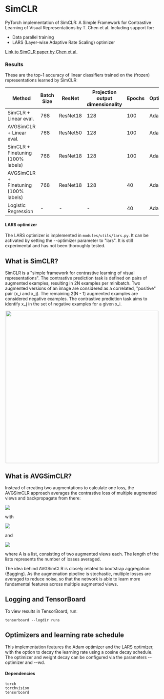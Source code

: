 # SimCLR
PyTorch implementation of SimCLR: A Simple Framework for Contrastive Learning of Visual Representations by T. Chen et al.
Including support for:
- Data parallel training
- LARS (Layer-wise Adaptive Rate Scaling) optimizer

[Link to SimCLR paper by Chen et al.](https://arxiv.org/pdf/2002.05709.pdf)

### Results
These are the top-1 accuracy of linear classifiers trained on the (frozen) representations learned by SimCLR:

| Method  | Batch Size | ResNet | Projection output dimensionality | Epochs | Optimizer | CIFAR-10 | ImageNet (128x128)
| ------------- | ------------- | ------------- | ------------- | ------------- | ------------- | ------------- | ------------- |
| SimCLR + Linear eval. | 768 | ResNet18 | 128 | 100 | Adam | 0.83 | 0.35 | 
| AVGSimCLR + Linear eval. | 768 | ResNet50 | 128 | 100 | Adam | 0.861 | 0.356 | 
| SimCLR + Finetuning (100% labels) | 768 | ResNet18 | 128 | 100 |  Adam | 0.904  | 0.438 |
| AVGSimCLR + Finetuning (100% labels) | 768 | ResNet18 | 128 | 40 | Adam | 0.915  | 0.443 |
| Logistic Regression | - | - | - | 40 | Adam | 0.358 | 0.389 |


#### LARS optimizer
The LARS optimizer is implemented in `modules/utils/lars.py`. It can be activated by setting the --optimizer parameter to "lars". It is still experimental and has not been thoroughly tested.

## What is SimCLR?
SimCLR is a "simple framework for contrastive learning of visual representations". The contrastive prediction task is defined on pairs of augmented examples, resulting in 2N examples per minibatch. Two augmented versions of an image are considered as a correlated, "positive" pair (x_i and x_j). The remaining 2(N - 1) augmented examples are considered negative examples. The contrastive prediction task aims to identify x_j in the set of negative examples for a given x_i.

<p align="center">
  <img src="https://github.com/dtheo91/simclr/blob/master/media/model.png" width="500"/>
</p>

## What is AVGSimCLR?

Instead of creating two augmentations to calculate one loss, the AVGSimCLR approach averages the contrastive loss of multiple augmented views and backpropagate from there:   


<img src="https://render.githubusercontent.com/render/math?math=loss_{A} = \frac{1}{N} \sum_{n \in A}^{} loss_{n_{1}, n_{2}}">

with

<img src="https://render.githubusercontent.com/render/math?math=A = {[(aug{1}, aug{2}), (aug{3}, aug_{4}) ....(aug_{i-1}, aug_{i})] , i \in \mathbb{N}}">

and 

<img src="https://render.githubusercontent.com/render/math?math=N = len(A)">


where A is a list, consisting of two augmented views each. The length of the lists represents the number of losses averaged.

The idea behind AVGSimCLR is closely related to bootstrap aggregation (Bagging). As the augmenation pipeline is stochastic, multiple losses are averaged to reduce noise, so that the network is able to learn more fundamental features across multiple augmented views. 

## Logging and TensorBoard
To view results in TensorBoard, run:
```
tensorboard --logdir runs
```

## Optimizers and learning rate schedule
This implementation features the Adam optimizer and the LARS optimizer, with the option to decay the learning rate using a cosine decay schedule. The optimizer and weight decay can be configured via the parameters --optimizer and --wd.

#### Dependencies
```
torch
torchvision
tensorboard
```
